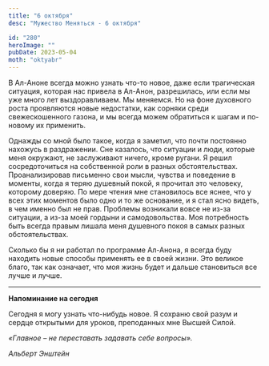 ```yaml
---
title: "6 октября"
desc: "Мужество Меняться - 6 октября"

id: "280"
heroImage: ""
pubDate: 2023-05-04
moth: "oktyabr"
---
```


В Ал-Аноне всегда можно узнать что-то новое, даже если трагическая ситуация,
которая нас привела в Ал-Анон, разрешилась, или если мы уже много лет
выздоравливаем. Мы меняемся. Но на фоне духовного роста проявляются новые
недостатки, как сорняки среди свежескошенного газона, и мы всегда можем
обратиться к шагам и по-новому их применить.

Однажды со мной было такое, когда я заметил, что почти постоянно нахожусь в
раздражении. Сне казалось, что ситуации и люди, которые меня окружают, не
заслуживают ничего, кроме ругани. Я решил сосредоточиться на собственной роли
в разных обстоятельствах. Проанализировав письменно свои мысли, чувства и
поведение в моменты, когда я теряю душевный покой, я прочитал это человеку,
которому доверяю. По мере чтения мне становилось все яснее, что у всех этих
моментов было одно и то же основание, и я стал ясно видеть, в чем именно был
не прав. Проблемы возникали вовсе не из-за ситуации, а из-за моей гордыни и
самодовольства. Моя потребность быть всегда правым лишала меня душевного покоя
в самых разных обстоятельствах.

Сколько бы я ни работал по программе Ал-Анона, я всегда буду находить новые
способы применять ее в своей жизни. Это великое благо, так как означает, что
моя жизнь будет и дальше становиться все лучше и лучше.

---

**Напоминание на сегодня**

Сегодня я могу узнать что-нибудь новое. Я сохраню свой разум и сердце
открытыми для уроков, преподанных мне Высшей Силой.

_«Главное – не переставать задавать себе вопросы»._

_Альберт Энштейн_
